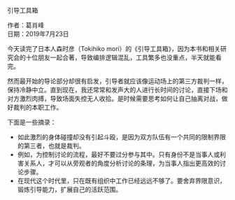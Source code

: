 引导工具箱

作者：葛肖峰<br>
日期：2019年7月23日

今天读完了日本人森时彦（Tokihiko mori）的《引导工具箱》，因为本书和相关研究会的十位朋友一起合著，导致编排逻辑混乱，工具繁多也没重点，半天就能看完。

然而最开始的导论部分却很有启发，引导者就应该像运动场上的第三方裁判一样，保持冷静中立。直到现在，我还常常和发声大的人进行长时间的讨论，直接下场和对方激烈肉搏，导致场面失控无人收拾。是时候需要思考如何让自己抽离对战，做好裁判的本职工作。

下面是一些摘录：<br>
- 如此激烈的身体碰撞却没有引起斗殴，是因为双方队伍有一个共同的限制界限的第三者，也就是裁判。<br>
- 例如，为控制讨论的流程，最好不要过分参与其中。只有身份不是当事人或利害关系人，才可以从旁观者的角度分析讨论的条理，为当事人指出更高效的讨论步骤。<br>
- 在现代这个时代里，只在既有组织中工作已经远远不够了。要舍弃界限意识，锻炼引导能力，扩展自己的活跃范围。